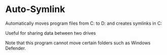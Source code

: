 # Auto-Symlink
Automatically moves program files from C: to D: and creates symlinks in C:

Useful for sharing data between two drives

Note that this program cannot move certain folders such as Windows Defender.
